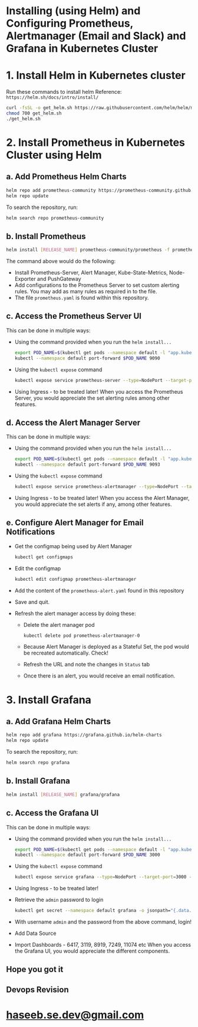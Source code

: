 # Installing (using Helm) and Configuring Prometheus, Alertmanager (Email and Slack) and Grafana in Kubernetes Cluster

# 1. Install Helm in Kubernetes cluster

Run these commands to install helm
Reference: `https://helm.sh/docs/intro/install/`

```bash
curl -fsSL -o get_helm.sh https://raw.githubusercontent.com/helm/helm/main/scripts/get-helm-3
chmod 700 get_helm.sh
./get_helm.sh
```

# 2. Install Prometheus in Kubernetes Cluster using Helm

## a. Add Prometheus Helm Charts

```bash
helm repo add prometheus-community https://prometheus-community.github.io/helm-charts
helm repo update
```

To search the repository, run:

```bash
helm search repo prometheus-community
```

## b. Install Prometheus

```bash
helm install [RELEASE_NAME] prometheus-community/prometheus -f prometheus.yaml
```

The command above would do the following:

* Install Prometheus-Server, Alert Manager, Kube-State-Metrics, Node-Exporter and PushGateway
* Add configurations to the Prometheus Server to set custom alerting rules. You may add as many rules as required in to the file.
* The file `prometheus.yaml` is found within this repository.

## c. Access the Prometheus Server UI

This can be done in multiple ways:

* Using the command provided when you run the `helm install...`

    ```bash
    export POD_NAME=$(kubectl get pods --namespace default -l "app.kubernetes.io/name=prometheus,app.kubernetes.io/instance=prometheus" -o jsonpath="{.items[0].metadata.name}")
    kubectl --namespace default port-forward $POD_NAME 9090
    ```

* Using the `kubectl expose` command

    ```bash
    kubectl expose service prometheus-server --type=NodePort --target-port=9090 --name=prometheus-server-access
    ```

* Using Ingress - to be treated later!
When you access the Prometheus Server, you would appreciate the set alerting rules among other features.

## d. Access the Alert Manager Server

This can be done in multiple ways:

* Using the command provided when you run the `helm install...`

    ```bash
    export POD_NAME=$(kubectl get pods --namespace default -l "app.kubernetes.io/name=alertmanager,app.kubernetes.io/instance=prometheus" -o jsonpath="{.items[0].metadata.name}")
    kubectl --namespace default port-forward $POD_NAME 9093
    ```

* Using the `kubectl expose` command

    ```bash
    kubectl expose service prometheus-alertmanager --type=NodePort --target-port=9093 --name=alertmanager-access
    ```

* Using Ingress - to be treated later!
When you access the Alert Manager, you would appreciate the set alerts if any, among other features.

## e. Configure Alert Manager for Email Notifications

* Get the configmap being used by Alert Manager

    ```bash
    kubectl get configmaps
    ```

* Edit the configmap

    ```bash
    kubectl edit configmap prometheus-alertmanager
    ```

* Add the content of the `prometheus-alert.yaml` found in this repository
* Save and quit.
* Refresh the alert manager access by doing these:
  * Delete the alert manager pod

      ```bash
      kubectl delete pod prometheus-alertmanager-0
      ```

  * Because Alert Manager is deployed as a Stateful Set, the pod would be recreated automatically. Check!
  * Refresh the URL and note the changes in `Status` tab
  * Once there is an alert, you would receive an email notification.

# 3. Install Grafana

## a. Add Grafana Helm Charts

```bash
helm repo add grafana https://grafana.github.io/helm-charts
helm repo update
```

To search the repository, run:

```bash
helm search repo grafana
```

## b. Install Grafana

```bash
helm install [RELEASE_NAME] grafana/grafana
```

## c. Access the Grafana UI

This can be done in multiple ways:

* Using the command provided when you run the `helm install...`

    ```bash
    export POD_NAME=$(kubectl get pods --namespace default -l "app.kubernetes.io/name=grafana,app.kubernetes.io/instance=grafana" -o jsonpath="{.items[0].metadata.name}")
    kubectl --namespace default port-forward $POD_NAME 3000
    ```

* Using the `kubectl expose` command

    ```bash
    kubectl expose service grafana --type=NodePort --target-port=3000 --name=grafana-access
    ```

* Using Ingress - to be treated later!
* Retrieve the `admin` password to login

    ```bash
    kubectl get secret --namespace default grafana -o jsonpath="{.data.admin-password}" | base64 --decode ; echo
    ```

* With username `admin` and the password from the above command, login!
* Add Data Source
* Import Dashboards - 6417, 3119, 8919, 7249, 11074 etc
When you access the Grafana UI, you would appreciate the different components.

## Hope you got it

## Devops Revision

# <haseeb.se.dev@gmail.com>
